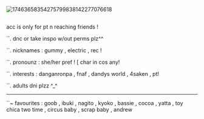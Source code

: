 ![17463658354275799838142277076618](https://github.com/user-attachments/assets/4e3ab7c6-0947-4327-9d00-89e632119609)

##

acc is only for pt n reaching friends !

 ``. dnc or take inspo w/out perms plz^^
 
``.  nicknames : gummy , electric , rec !

``. pronounz : she/her pref ! [ char in cos any!

``. interests : danganronpa , fnaf , dandys world , 4saken , pt!

``. adults dni plzz ^_^

---
``~ favourites : goob , ibuki , nagito , kyoko , bassie , cocoa , yatta , toy chica
    two time , circus baby , scrap baby , andrew 





<!---
scratchrecord/scratchrecord is a ✨ special ✨ repository because its `README.md` (this file) appears on your GitHub profile.
You can click the Preview link to take a look at your changes.
--->
